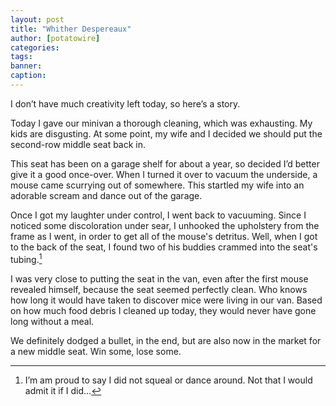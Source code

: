 ```yaml
---
layout: post
title: "Whither Despereaux"
author: [potatowire]
categories: 
tags: 
banner: 
caption:
---
```


I don’t have much creativity left today, so here’s a story.

Today I gave our minivan a thorough cleaning, which was exhausting. My kids are disgusting. At some point, my wife and I decided we should put the second-row middle seat back in. 

This seat has been on a garage shelf for about a year, so decided I’d better give it a good once-over. When I turned it over to vacuum the underside, a mouse came scurrying out of somewhere. This startled my wife into an adorable scream and dance out of the garage.

Once I got my laughter under control, I went back to vacuuming. Since I noticed some discoloration under sear, I unhooked the upholstery from the frame as I went, in order to get all of the mouse's detritus. Well, when I got to the back of the seat, I found two of his buddies crammed into the seat's tubing.[^1]

I was very close to putting the seat in the van, even after the first mouse revealed himself, because the seat seemed perfectly clean. Who knows how long it would have taken to discover mice were living in our van. Based on how much food debris I cleaned up today, they would never have gone long without a meal.

We definitely dodged a bullet, in the end, but are also now in the market for a new middle seat. Win some, lose some.

[^1]:	I’m am proud to say I did not squeal or dance around. Not that I would admit it if I did...